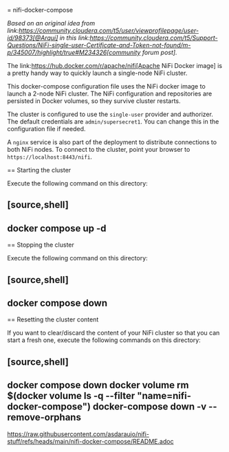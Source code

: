 = nifi-docker-compose

_Based on an original idea from link:https://community.cloudera.com/t5/user/viewprofilepage/user-id/98373[@Arqui] in this link:https://community.cloudera.com/t5/Support-Questions/NiFi-single-user-Certificate-and-Token-not-found/m-p/345007/highlight/true#M234326[community forum post]._

The link:https://hub.docker.com/r/apache/nifi[Apache NiFi Docker image] is a pretty handy way to quickly launch a single-node NiFi cluster.

This docker-compose configuration file uses the NiFi docker image to launch a 2-node NiFi cluster.
The NiFi configuration and repositories are persisted in Docker volumes, so they survive cluster restarts.

The cluster is configured to use the `single-user` provider and authorizer. The default credentials are `admin/supersecret1`. You can change this in the configuration file if needed.

A `nginx` service is also part of the deployment to distribute connections to both NiFi nodes. To connect to the cluster, point your browser to `https://localhost:8443/nifi`.

== Starting the cluster

Execute the following command on this directory:

[source,shell]
----
docker compose up -d
----

== Stopping the cluster

Execute the following command on this directory:

[source,shell]
----
docker compose down
----

== Resetting the cluster content

If you want to clear/discard the content of your NiFi cluster so that you can start a fresh one, execute the following commands on this directory:

[source,shell]
----
docker compose down
docker volume rm $(docker volume ls -q --filter "name=nifi-docker-compose")
docker-compose down -v --remove-orphans
----

https://raw.githubusercontent.com/asdaraujo/nifi-stuff/refs/heads/main/nifi-docker-compose/README.adoc

